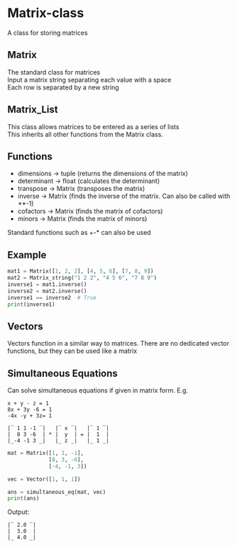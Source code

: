 # Matrix-class
A class for storing matrices  

## Matrix
The standard class for matrices  
Input a matrix string separating each value with a space  
Each row is separated by a new string

## Matrix_List
This class allows matrices to be entered as a series of lists  
This inherits all other functions from the Matrix class.

## Functions
- dimensions -> tuple (returns the dimensions of the matrix)
- determinant -> float (calculates the determinant)
- transpose -> Matrix (transposes the matrix)
- inverse -> Matrix (finds the inverse of the matrix. Can also be called with **-1)
- cofactors -> Matrix (finds the matrix of cofactors)
- minors -> Matrix (finds the matrix of minors)

Standard functions such as +-* can also be used

## Example
```python
mat1 = Matrix([1, 2, 2], [4, 5, 6], [7, 8, 9])
mat2 = Matrix_string("1 2 2", "4 5 6", "7 8 9")
inverse1 = mat1.inverse()
inverse2 = mat2.inverse()
inverse1 == inverse2  # True
print(inverse1)
```

## Vectors
Vectors function in a similar way to matrices. There are no dedicated vector functions, but they can be used like a matrix

## Simultaneous Equations
Can solve simultaneous equations if given in matrix form. E.g.
```
x + y - z = 1
8x + 3y -6 = 1
-4x -y + 3z= 1

|‾ 1 1 -1 ‾|   |‾ x ‾|   |‾ 1 ‾|
|  8 3 -6  | * |  y  | = |  1  |
|_-4 -1 3 _|   |_ z _|   |_ 1 _|
```
```python
mat = Matrix([1, 1, -1],
             [8, 3, -6],
             [-4, -1, 3])

vec = Vector([1, 1, 1])

ans = simultaneous_eq(mat, vec)
print(ans)
```
Output:
```
|‾ 2.0 ‾|
|  3.0  |
|_ 4.0 _|
```
